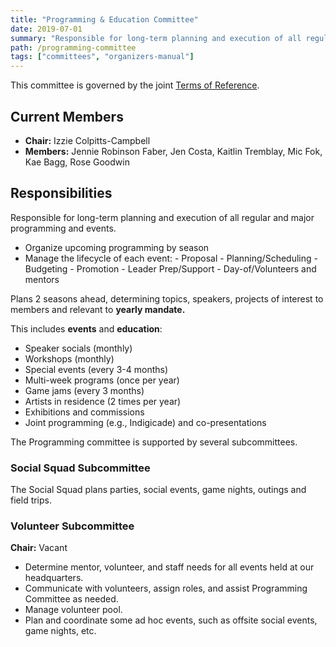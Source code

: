 ```yaml
---
title: "Programming & Education Committee"
date: 2019-07-01
summary: "Responsible for long-term planning and execution of all regular and major programming and events."
path: /programming-committee
tags: ["committees", "organizers-manual"]
---
```


This committee is governed by the joint [Terms of Reference](/manual/joint-terms-of-reference).

## Current Members

- **Chair:** Izzie Colpitts-Campbell
- **Members:** Jennie Robinson Faber, Jen Costa, Kaitlin Tremblay, Mic Fok, Kae Bagg, Rose Goodwin

## Responsibilities

Responsible for long-term planning and execution of all regular and major programming and events.

- Organize upcoming programming by season
- Manage the lifecycle of each event: - Proposal - Planning/Scheduling - Budgeting - Promotion - Leader Prep/Support - Day-of/Volunteers and mentors

Plans 2 seasons ahead, determining topics, speakers, projects of interest to members and relevant to **yearly mandate.**

This includes **events** and **education**:

- Speaker socials (monthly)
- Workshops (monthly)
- Special events (every 3-4 months)
- Multi-week programs (once per year)
- Game jams (every 3 months)
- Artists in residence (2 times per year)
- Exhibitions and commissions
- Joint programming (e.g., Indigicade)
  and co-presentations

The Programming committee is supported by several subcommittees.

### Social Squad Subcommittee

The Social Squad plans parties, social events, game nights, outings and field trips.

### Volunteer Subcommittee

**Chair:** Vacant

- Determine mentor, volunteer, and staff needs for all events held at our
  headquarters.
- Communicate with volunteers, assign roles, and assist Programming Committee as needed.
- Manage volunteer pool.
- Plan and coordinate some ad hoc events, such as offsite social events, game nights, etc.
